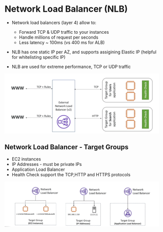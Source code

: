 # Network Load Balancer (NLB)

- Network load balancers (layer 4) allow to:
    * Forward TCP & UDP traffic to your instances
    * Handle millions of request per seconds
    * Less latency ~ 100ms (vs 400 ms for ALB)

- NLB has one static IP per AZ, and supports assigining Elastic IP (helpful for whitelisting specific IP)
- NLB are used for extreme performance, TCP or UDP traffic

![TCP Bassed Traffic](Assets/NLB-1.png)

## Network Load Balancer - Target Groups
- EC2 instances
- IP Addresses - must be private IPs
- Application Load Balancer
- Health Check support the TCP,HTTP and HTTPS protocols 

![Target Groups](Assets/NLB-2.png)

